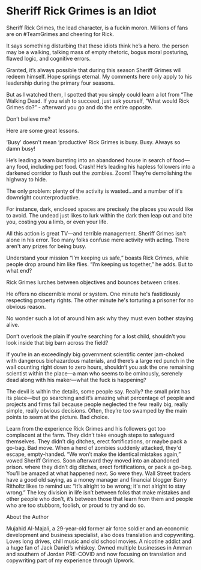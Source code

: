 # Sheriff Rick Grimes is an Idiot

Sheriff Rick Grimes, the lead character, is a fuckin moron. Millions of fans are
on #TeamGrimes and cheering for Rick.

It says something disturbing that these idiots think he’s a hero. the person may
be a walking, talking mass of empty rhetoric, bogus moral posturing, flawed
logic, and cognitive errors.

Granted, it’s always possible that during this season Sheriff Grimes will redeem
himself. Hope springs eternal. My comments here only apply to his leadership
during the primary four seasons.

But as I watched them, I spotted that you simply could learn a lot from “The
Walking Dead. If you wish to succeed, just ask yourself, “What would Rick Grimes
do?” - afterward you go and do the entire opposite.

Don’t believe me?

Here are some great lessons.

‘Busy’ doesn't mean ‘productive’ Rick Grimes is busy. Busy. Always so damn busy!

He’s leading a team bursting into an abandoned house in search of food—any food,
including pet food. Crash! He’s leading his hapless followers into a darkened
corridor to flush out the zombies. Zoom! They’re demolishing the highway to
hide.

The only problem: plenty of the activity is wasted…and a number of it's
downright counterproductive.

For instance, dark, enclosed spaces are precisely the places you would like to
avoid. The undead just likes to lurk within the dark then leap out and bite you,
costing you a limb, or even your life.

All this action is great TV—and terrible management. Sheriff Grimes isn't alone
in his error. Too many folks confuse mere activity with acting. There aren't any
prizes for being busy.

Understand your mission “I’m keeping us safe,” boasts Rick Grimes, while people
drop around him like flies. “I’m keeping us together,” he adds. But to what end?

Rick Grimes lurches between objectives and bounces between crises.

He offers no discernible moral or system. One minute he's fastidiously
respecting property rights. The other minute he's torturing a prisoner for no
obvious reason.

No wonder such a lot of around him ask why they must even bother staying alive.

Don’t overlook the plain If you’re searching for a lost child, shouldn’t you
look inside that big barn across the field?

If you’re in an exceedingly big government scientific center jam-choked with
dangerous biohazardous materials, and there’s a large red punch in the wall
counting right down to zero hours, shouldn’t you ask the one remaining scientist
within the place—a man who seems to be ominously, serenely dead along with his
maker—what the fuck is happening?

The devil is within the details, some people say. Really? the small print has
its place—but go searching and it’s amazing what percentage of people and
projects and firms fail because people neglected the few really big, really
simple, really obvious decisions. Often, they’re too swamped by the main points
to seem at the picture. Bad choice.

Learn from the experience Rick Grimes and his followers got too complacent at
the farm. They didn’t take enough steps to safeguard themselves. They didn’t dig
ditches, erect fortifications, or maybe pack a go-bag. Bad move. When a herd of
zombies suddenly attacked, they'd escape, empty-handed. “We won’t make the
identical mistakes again,” vowed Sheriff Grimes. Soon afterward they moved into
an abandoned prison. where they didn’t dig ditches, erect fortifications, or
pack a go-bag. You’ll be amazed at what happened next. So were they. Wall Street
traders have a good old saying, as a money manager and financial blogger Barry
Ritholtz likes to remind us: “It’s alright to be wrong; it's not alright to stay
wrong.” The key division in life isn’t between folks that make mistakes and
other people who don’t, it’s between those that learn from them and people who
are too stubborn, foolish, or proud to try and do so.

About the Author

Mujahid Al-Majali, a 29-year-old former air force soldier and an economic
development and business specialist, also does translation and copywriting.
Loves long drives, chill music and old school movies. A nicotine addict and a
huge fan of Jack Daniel’s whiskey. Owned multiple businesses in Amman and
southern of Jordan PRE-COVID and now focusing on translation and copywriting
part of my experience through Upwork.
